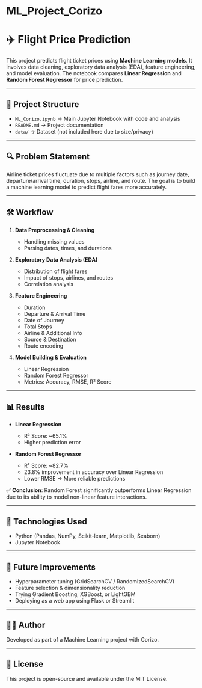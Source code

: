 # ML_Project_Corizo
# ✈️ Flight Price Prediction

This project predicts flight ticket prices using **Machine Learning models**. It involves data cleaning, exploratory data analysis (EDA), feature engineering, and model evaluation. The notebook compares **Linear Regression** and **Random Forest Regressor** for price prediction.

---

## 📂 Project Structure

* `ML_Corizo.ipynb` → Main Jupyter Notebook with code and analysis
* `README.md` → Project documentation
* `data/` → Dataset (not included here due to size/privacy)

---

## 🔍 Problem Statement

Airline ticket prices fluctuate due to multiple factors such as journey date, departure/arrival time, duration, stops, airline, and route. The goal is to build a machine learning model to predict flight fares more accurately.

---

## 🛠️ Workflow

1. **Data Preprocessing & Cleaning**

   * Handling missing values
   * Parsing dates, times, and durations

2. **Exploratory Data Analysis (EDA)**

   * Distribution of flight fares
   * Impact of stops, airlines, and routes
   * Correlation analysis

3. **Feature Engineering**

   * Duration
   * Departure & Arrival Time
   * Date of Journey
   * Total Stops
   * Airline & Additional Info
   * Source & Destination
   * Route encoding

4. **Model Building & Evaluation**

   * Linear Regression
   * Random Forest Regressor
   * Metrics: Accuracy, RMSE, R² Score

---

## 📊 Results

* **Linear Regression**

  * R² Score: \~65.1%
  * Higher prediction error

* **Random Forest Regressor**

  * R² Score: \~82.7%
  * 23.8% improvement in accuracy over Linear Regression
  * Lower RMSE → More reliable predictions

✅ **Conclusion**: Random Forest significantly outperforms Linear Regression due to its ability to model non-linear feature interactions.

---

## 🚀 Technologies Used

* Python (Pandas, NumPy, Scikit-learn, Matplotlib, Seaborn)
* Jupyter Notebook

---

## 📌 Future Improvements

* Hyperparameter tuning (GridSearchCV / RandomizedSearchCV)
* Feature selection & dimensionality reduction
* Trying Gradient Boosting, XGBoost, or LightGBM
* Deploying as a web app using Flask or Streamlit

---

## 👨‍💻 Author

Developed as part of a Machine Learning project with Corizo.

---

## 📜 License

This project is open-source and available under the MIT License.

